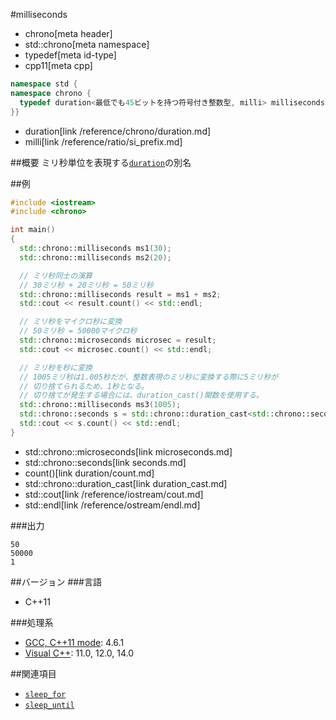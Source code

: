 #milliseconds
* chrono[meta header]
* std::chrono[meta namespace]
* typedef[meta id-type]
* cpp11[meta cpp]

```cpp
namespace std {
namespace chrono {
  typedef duration<最低でも45ビットを持つ符号付き整数型, milli> milliseconds;
}}
```
* duration[link /reference/chrono/duration.md]
* milli[link /reference/ratio/si_prefix.md]

##概要
ミリ秒単位を表現する[`duration`](duration.md)の別名


##例
```cpp
#include <iostream>
#include <chrono>

int main()
{
  std::chrono::milliseconds ms1(30);
  std::chrono::milliseconds ms2(20);

  // ミリ秒同士の演算
  // 30ミリ秒 + 20ミリ秒 = 50ミリ秒
  std::chrono::milliseconds result = ms1 + ms2;
  std::cout << result.count() << std::endl;

  // ミリ秒をマイクロ秒に変換
  // 50ミリ秒 = 50000マイクロ秒
  std::chrono::microseconds microsec = result;
  std::cout << microsec.count() << std::endl;

  // ミリ秒を秒に変換
  // 1005ミリ秒は1.005秒だが、整数表現のミリ秒に変換する際に5ミリ秒が
  // 切り捨てられるため、1秒となる。
  // 切り捨てが発生する場合には、duration_cast()関数を使用する。
  std::chrono::milliseconds ms3(1005);
  std::chrono::seconds s = std::chrono::duration_cast<std::chrono::seconds>(ms3);
  std::cout << s.count() << std::endl;
}
```
* std::chrono::microseconds[link microseconds.md]
* std::chrono::seconds[link seconds.md]
* count()[link duration/count.md]
* std::chrono::duration_cast[link duration_cast.md]
* std::cout[link /reference/iostream/cout.md]
* std::endl[link /reference/ostream/endl.md]

###出力
```
50
50000
1
```

##バージョン
###言語
- C++11

###処理系
- [GCC, C++11 mode](/implementation.md#gcc): 4.6.1
- [Visual C++](/implementation.md#visual_cpp): 11.0, 12.0, 14.0


##関連項目
- [`sleep_for`](/reference/thread/this_thread/sleep_for.md)
- [`sleep_until`](/reference/thread/this_thread/sleep_until.md)


